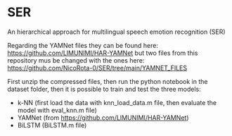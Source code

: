 # SER
An hierarchical approach for multilingual speech emotion recognition (SER)

Regarding the YAMNet files they can be found here: https://github.com/LIMUNIMI/HAR-YAMNet but two files from this repository mus be changed with the ones here: https://github.com/NicoRota-0/SER/tree/main/YAMNET_FILES

First unzip the compressed files, then run the python notebook in the dataset folder, then it is possible to train and test the three models:

- k-NN (first load the data with knn_load_data.m file, then evaluate the model with eval_knn.m file)
- YAMNet (from https://github.com/LIMUNIMI/HAR-YAMNet)
- BiLSTM (BiLSTM.m file)
